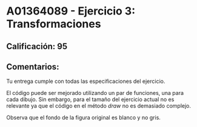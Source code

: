 # A01364089 - Ejercicio 3: Transformaciones

## **Calificación**: 95

## **Comentarios**:
Tu entrega cumple con todas las especificaciones del ejercicio.

El código puede ser mejorado utilizando un par de funciones, una para cada dibujo. Sin embargo, para el tamaño del ejercicio actual no es relevante ya que el código en el método *draw* no es demasiado complejo.

Observa que el fondo de la figura original es blanco y no gris.
